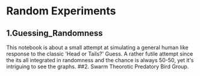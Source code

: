 # Random Experiments
## 1.Guessing_Randomness
This notebook is about a small attempt at simulating a general human like response to the classic 'Head or Tails?' Guess. A rather futile attempt since the its all integrated in randomness and the chance is always 50-50, yet it's intriguing to see the graphs.
##2. Swarm Theorotic Predatory Bird Group.
